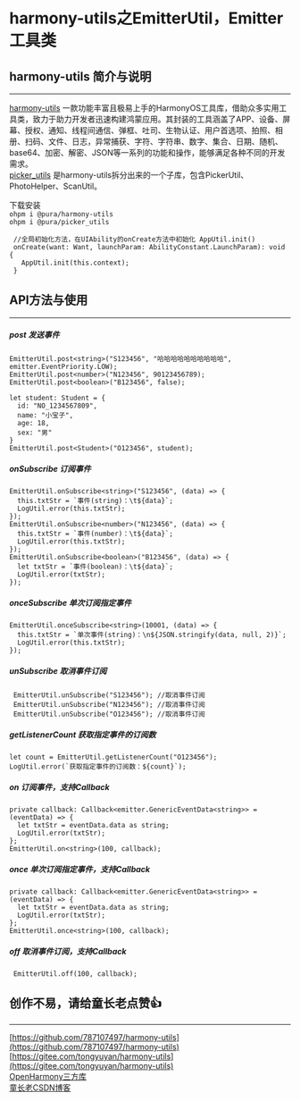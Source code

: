 # harmony-utils之EmitterUtil，Emitter工具类

## harmony-utils 简介与说明

------
[harmony-utils](https://ohpm.openharmony.cn/#/cn/detail/@pura%2Fharmony-utils) 一款功能丰富且极易上手的HarmonyOS工具库，借助众多实用工具类，致力于助力开发者迅速构建鸿蒙应用。其封装的工具涵盖了APP、设备、屏幕、授权、通知、线程间通信、弹框、吐司、生物认证、用户首选项、拍照、相册、扫码、文件、日志，异常捕获、字符、字符串、数字、集合、日期、随机、base64、加密、解密、JSON等一系列的功能和操作，能够满足各种不同的开发需求。    
[picker_utils](https://ohpm.openharmony.cn/#/cn/detail/@pura%2Fpicker_utils) 是harmony-utils拆分出来的一个子库，包含PickerUtil、PhotoHelper、ScanUtil。

下载安装  
`ohpm i @pura/harmony-utils`  
`ohpm i @pura/picker_utils`

 ```
  //全局初始化方法，在UIAbility的onCreate方法中初始化 AppUtil.init()
  onCreate(want: Want, launchParam: AbilityConstant.LaunchParam): void {
    AppUtil.init(this.context);
  }
 ```

## API方法与使用

------

##### post  发送事件

```
EmitterUtil.post<string>("S123456", "哈哈哈哈哈哈哈哈哈哈", emitter.EventPriority.LOW);
EmitterUtil.post<number>("N123456", 90123456789);
EmitterUtil.post<boolean>("B123456", false);

let student: Student = {
  id: "NO_1234567809",
  name: "小宝子",
  age: 18,
  sex: "男"
}
EmitterUtil.post<Student>("O123456", student);
```

##### onSubscribe  订阅事件

```
EmitterUtil.onSubscribe<string>("S123456", (data) => {
  this.txtStr = `事件(string)：\t${data}`;
  LogUtil.error(this.txtStr);
});
EmitterUtil.onSubscribe<number>("N123456", (data) => {
  this.txtStr = `事件(number)：\t${data}`;
  LogUtil.error(this.txtStr);
});
EmitterUtil.onSubscribe<boolean>("B123456", (data) => {
  let txtStr = `事件(boolean)：\t${data}`;
  LogUtil.error(txtStr);
});
```

##### onceSubscribe  单次订阅指定事件

```
EmitterUtil.onceSubscribe<string>(10001, (data) => {
  this.txtStr = `单次事件(string)：\n${JSON.stringify(data, null, 2)}`;
  LogUtil.error(this.txtStr);
});
```

##### unSubscribe  取消事件订阅

```
 EmitterUtil.unSubscribe("S123456"); //取消事件订阅
 EmitterUtil.unSubscribe("N123456"); //取消事件订阅
 EmitterUtil.unSubscribe("O123456"); //取消事件订阅
```

##### getListenerCount  获取指定事件的订阅数

```
let count = EmitterUtil.getListenerCount("O123456");
LogUtil.error(`获取指定事件的订阅数：${count}`);
```

##### on  订阅事件，支持Callback

```
private callback: Callback<emitter.GenericEventData<string>> = (eventData) => {
  let txtStr = eventData.data as string;
  LogUtil.error(txtStr);
};
EmitterUtil.on<string>(100, callback);
```

##### once  单次订阅指定事件，支持Callback

```
private callback: Callback<emitter.GenericEventData<string>> = (eventData) => {
  let txtStr = eventData.data as string;
  LogUtil.error(txtStr);
};
EmitterUtil.once<string>(100, callback);
```

##### off  取消事件订阅，支持Callback

```
 EmitterUtil.off(100, callback);
```

## 创作不易，请给童长老点赞👍

------
[https://github.com/787107497/harmony-utils](https://github.com/787107497/harmony-utils)   
[https://gitee.com/tongyuyan/harmony-utils](https://gitee.com/tongyuyan/harmony-utils)   
[OpenHarmony三方库](https://ohpm.openharmony.cn/#/cn/detail/@pura%2Fharmony-utils)   
[童长老CSDN博客](https://blog.csdn.net/qq_32922545)   
   




